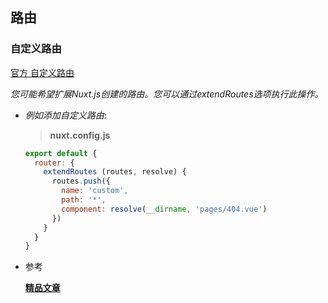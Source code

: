 ## 路由

### 自定义路由
[官方 自定义路由](https://zh.nuxtjs.org/guide/vuex-store/#nuxtserverinit-%E6%96%B9%E6%B3%95)

_您可能希望扩展Nuxt.js创建的路由。您可以通过extendRoutes选项执行此操作。_

+ *例如添加自定义路由:*
  > **nuxt.config.js**

  ```javascript
  export default {
    router: {
      extendRoutes (routes, resolve) {
        routes.push({
          name: 'custom',
          path: '*',
          component: resolve(__dirname, 'pages/404.vue')
        })
      }
    }
  }
  ```
+ 参考

  __[精品文章](https://segmentfault.com/a/1190000017468917)__